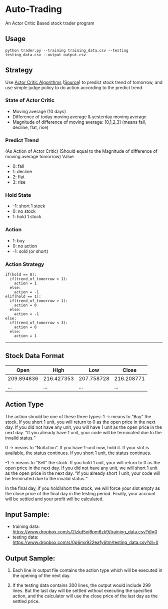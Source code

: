 # Auto-Trading

An Actor Critic Based stock trader program


## Usage

```
python trader.py --training training_data.csv --testing testing_data.csv --output output.csv
```


## Strategy

Use [Actor Critic  Algorithms](http://rll.berkeley.edu/deeprlcourse/f17docs/lecture_5_actor_critic_pdf.pdf) ([Source](https://morvanzhou.github.io/tutorials/machine-learning/reinforcement-learning/6-1-actor-critic/)) to predict stock trend of tomorrow, and use simple judge policy to do action according to the predict trend.

### State of Actor Critic
- Moving average (10 days)
- Difference of today moving average & yesterday moving average
- Magnitude of difference of moving average: [0,1,2,3]  (means fall, decline, flat, rise)

### Predict Trend 
(As Action of Actor Critic) 
(Should equal to the Magnitude of difference of moving average tomorrow)
Value
- 0: fall
- 1: decline
- 2: flat
- 3: rise

### Hold State
- -1: short 1 stock
- 0: no stock
- 1: hold 1 stock

### Action
- 1: buy
- 0: no action
- -1: sold (or short)

### Action Strategy
```
if(hold == 0):
  if(trend_of_tomorrow > 1):
    action = 1
  else:
    action = -1
elif(hold == 1):
  if(trend_of_tomorrow > 1):
    action = 0
  else:
    action = -1
else:
  if(trend_of_tomorrow < 3):
    action = 0
  else:
    action = 1
```

---

## Stock Data Format

| Open                | High       | Low | Close | 
| -------------------- | ----------| ---- | --- | 
| 209.894836 | 216.427353 | 207.758728 |216.208771 |
| ... | ...  |  ... |  ...  |  


## Action Type

The action should be one of these three types:
1 → means to “Buy” the stock. If you short 1 unit, you will return to 0 as the open price in the next day. If you did not have any unit, you will have 1 unit as the open price in the next day. “If you already have 1 unit, your code will be terminated due to the invalid status.“

0 → means to “NoAction”. If you have 1-unit now, hold it. If your slot is available, the status continues. If you short 1 unit, the status continues.

-1 → means to “Sell” the stock. If you hold 1 unit, your will return to 0 as the open price in the next day. If you did not have any unit, we will short 1 unit as the open price in the next day. “If you already short 1 unit, your code will be terminated due to the invalid status.“

In the final day, if you hold/short the stock, we will force your slot empty as the close price of the final day in the testing period. Finally, your account will be settled and your profit will be calculated.


## Input Sample:

- training data: https://www.dropbox.com/s/2lzkd5oj6pm6zk9/training_data.csv?dl=0
- testing data: https://www.dropbox.com/s/0p6mx922eafy6tm/testing_data.csv?dl=0


## Output Sample:
1. Each line in output file contains the action type which will be executed in the opening of the next day.

2. If the testing data contains 300 lines, the output would include 299 lines. But the last day will be settled without executing the specified action, and the calculator will use the close price of the last day as the settled price.
